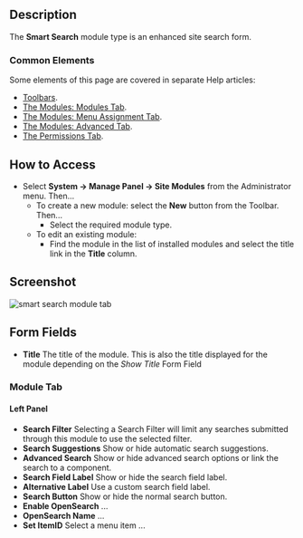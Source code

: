 <!-- Filename: Help4.x:Site_Modules:_Smart_Search / Display title: Site Modules: Smart Search -->

## Description

The **Smart Search** module type is an enhanced site search form.

### Common Elements

Some elements of this page are covered in separate Help articles:

* [Toolbars](jdocmanual?article=help/common-elements/toolbars).
* [The Modules: Modules Tab](jdocmanual?article=help/modules/modules-module-tab).
* [The Modules: Menu Assignment Tab](jdocmanual?article=help/modules/modules-menu-assignment-tab).
* [The Modules: Advanced Tab](jdocmanual?article=help/modules/modules-advanced-tab).
* [The Permissions Tab](jdocmanual?article=help/common-elements/edit-permissions).

## How to Access

- Select **System → Manage Panel → Site Modules** from the
  Administrator menu. Then...
  - To create a new module: select the **New** button from the Toolbar.
    Then...
    - Select the required module type.
  - To edit an existing module:
    - Find the module in the list of installed modules and select the
      title link in the **Title** column.

## Screenshot

![smart search module tab](../../../en/images/modules-site/modules-smart-search-module-tab.png)

## Form Fields

- **Title** The title of the module. This is also the title displayed
  for the module depending on the *Show Title* Form Field

### Module Tab

#### Left Panel

- **Search Filter** Selecting a Search Filter will limit any searches submitted 
  through this module to use the selected filter.
- **Search Suggestions** Show or hide automatic search suggestions.
- **Advanced Search** Show or hide advanced search options or link the search
  to a component. 
- **Search Field Label** Show or hide the search field label.
- **Alternative Label** Use a custom search field label.
- **Search Button** Show or hide the normal search button.
- **Enable OpenSearch** ...
- **OpenSearch Name** ...
- **Set ItemID** Select a menu item ...
